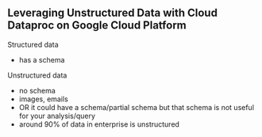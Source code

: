 ## Leveraging Unstructured Data with Cloud Dataproc on Google Cloud Platform

Structured data
* has a schema

Unstructured data
* no schema
* images, emails
* OR it could have a schema/partial schema but that schema is not useful for your analysis/query
* around 90% of data in enterprise is unstructured

